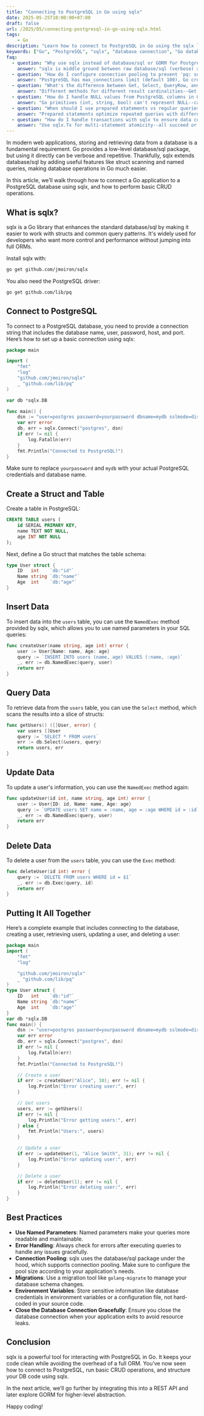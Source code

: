 ```yaml
---
title: "Connecting to PostgreSQL in Go using sqlx"
date: 2025-05-25T10:00:00+07:00
draft: false
url: /2025/05/connecting-postgresql-in-go-using-sqlx.html
tags:
    - Go
description: "Learn how to connect to PostgreSQL in Go using the sqlx library. This guide covers installation, basic queries, and best practices for working with PostgreSQL in Go applications."
keywords: ["Go", "PostgreSQL", "sqlx", "database connection", "Go database library"]
faq:
  - question: "Why use sqlx instead of database/sql or GORM for PostgreSQL in Go?"
    answer: "sqlx is middle ground between raw database/sql (verbose) and GORM (magic)--adds convenience without abstraction overhead. database/sql drawbacks: (1) Manual scanning: rows.Scan(&id, &name, &age)--tedious for many columns. (2) No struct mapping. (3) Repetitive error handling. sqlx advantages over database/sql: (1) Struct scanning: db.Select(&users, query)--auto-maps columns to struct fields via db tags. (2) Named parameters: NamedExec('INSERT INTO users (name) VALUES (:name)', user)--no positional $1 $2. (3) Get/Select helpers: db.Get(&user, 'SELECT * FROM users WHERE id=$1', id)--one-liner for single row. (4) Still uses database/sql underneath--same performance, connection pooling. GORM advantages: (1) Migrations built-in. (2) Associations (has-many, belongs-to). (3) Hooks (BeforeCreate, AfterUpdate). (4) Query builder. sqlx advantages over GORM: (1) No query generation overhead--write raw SQL, full control. (2) Predictable--see exact SQL executed. (3) Easier debugging--no magic. (4) Lighter--GORM adds dependencies, complexity. When to use: sqlx for APIs, microservices where performance and control matter; GORM for CRUD apps, admin panels where dev speed > performance. Migration path: start sqlx, add GORM if business logic gets complex. Don't: mix both in same codebase--pick one."
  - question: "How do I configure connection pooling to prevent 'pq: sorry, too many clients already' errors?"
    answer: "PostgreSQL has max_connections limit (default 100), Go creates pools per db.Open()--misconfigured pool exhausts connections. Error means: app opened ≥100 connections to Postgres, none released. Root causes: (1) Multiple db.Open() calls--each creates new pool. (2) SetMaxOpenConns too high. (3) Long-running transactions. (4) Connection leaks (forgot rows.Close()). Fix: (1) Single global *sqlx.DB: var DB *sqlx.DB; func init() { DB = sqlx.MustConnect(...) }--reuse across app. (2) Configure pool limits: db.SetMaxOpenConns(25)--limits concurrent connections (default unlimited!). (3) SetMaxIdleConns(5)--reuses idle connections, reduces open/close overhead. (4) SetConnMaxLifetime(5 * time.Minute)--recycles connections, prevents stale connections. Production config: db.SetMaxOpenConns(25); db.SetMaxIdleConns(5); db.SetConnMaxLifetime(5 * time.Minute); db.SetConnMaxIdleTime(10 * time.Minute). Formula: max_open = max_connections / num_app_instances--if 100 max connections, 4 instances -> 25 per instance. Debug: SELECT count(*) FROM pg_stat_activity WHERE datname='mydb'; shows active connections. Leaks: always defer rows.Close() after Query(), defer tx.Rollback() after Begin(). Cloud databases: AWS RDS, GCP CloudSQL have lower limits (20-100), tune accordingly. Consider: PgBouncer connection pooler if many instances--reduces direct Postgres connections."
  - question: "What's the difference between Get, Select, QueryRow, and Query in sqlx?"
    answer: "Different methods for different result cardinalities--Get for single row, Select for multiple, Query/QueryRow for advanced cases. Get (single row -> struct): var user User; db.Get(&user, 'SELECT * FROM users WHERE id=$1', 123)--expects exactly one row, errors if zero or multiple. Use when: fetching by primary key, enforcing uniqueness. Errors: sql.ErrNoRows if not found. Select (multiple rows -> slice): var users []User; db.Select(&users, 'SELECT * FROM users WHERE age > $1', 18)--scans all rows into slice. Use when: listing, filtering. Returns empty slice if no rows (not error). QueryRow (single row, manual scan): var name string; db.QueryRow('SELECT name FROM users WHERE id=$1', 1).Scan(&name)--standard library method, manual field mapping. Use when: selecting subset of columns, non-struct types. Query (multiple rows, manual iteration): rows, _ := db.Query('SELECT * FROM users'); defer rows.Close(); for rows.Next() { rows.Scan(&id, &name) }--full control, stream processing. Use when: large result sets (don't load all in memory), custom scanning logic. Performance: Get/Select use Query underneath but add convenience--negligible overhead. Don't: use Query for simple cases, repetitive Scan code. Best practice: Get for ID lookups, Select for lists, Query for streaming/large datasets. Error handling: always check sql.ErrNoRows for Get: if err == sql.ErrNoRows { return nil, ErrNotFound }--don't treat as fatal error."
  - question: "How do I handle NULL values from PostgreSQL columns in Go structs with sqlx?"
    answer: "Go primitives (int, string, bool) can't represent NULL--causes scan error. Use database/sql null types or pointers. Problem: user.age is NULL in database, scanning into int fails: 'Scan error on column age: converting NULL to int is unsupported'. Solutions: (1) sql.NullString, sql.NullInt64, sql.NullBool: type User struct { Name string `db:\"name\"`; Age sql.NullInt64 `db:\"age\"` }. Access: if user.Age.Valid { fmt.Println(user.Age.Int64) } else { fmt.Println(\"NULL\") }. (2) Pointers: type User struct { Age *int `db:\"age\"` }--nil if NULL, *age if present. Simpler but verbose to check. (3) Custom types: type NullableInt int; func (n *NullableInt) Scan(value interface{}) error { if value == nil { *n = 0; return nil }; *n = NullableInt(value.(int64)); return nil }--scan NULL as 0 or custom default. When to use: (1) sql.Null* for explicit NULL handling (API responses distinguish null vs empty). (2) Pointers for optional fields (user.MiddleName). (3) Default values for business logic (NULL age = 0). Don't: use empty string \"\" or 0 to represent NULL--ambiguous (is age 0 really zero or NULL?). JSON marshaling: sql.NullString marshals as null or \"value\", pointers as null or value--both work for APIs. Best practice: avoid NULL in schema if possible (use NOT NULL with defaults), makes Go code simpler. If nullable: pointers for simplicity, sql.Null* for explicitness."
  - question: "When should I use prepared statements vs regular queries in sqlx?"
    answer: "Prepared statements optimize repeated queries with different parameters--single parse, multiple executions. But sqlx/database/sql auto-prepares in many cases, manual prep rarely needed. How prepared statements work: (1) Database parses SQL once, caches execution plan. (2) Multiple executions with different params--skip parse step, faster. (3) Prevents SQL injection via parameterization. Manual preparation: stmt, _ := db.Preparex('SELECT * FROM users WHERE age > $1'); defer stmt.Close(); stmt.Select(&users, 18); stmt.Select(&users, 25)--explicit prep. Auto-preparation: db.Select(&users, 'SELECT * FROM users WHERE age > $1', 18)--sqlx/pq driver auto-prepares behind scenes for parameterized queries. When to manually prepare: (1) Execute same query >100 times in loop--manual prep saves parse overhead. (2) Long-running service with hot queries--prep on startup. (3) Batch operations with varying params. When NOT to prepare: (1) One-off queries--prep overhead > savings. (2) Dynamic WHERE clauses--can't reuse prepared statement if SQL changes. (3) Migrations, admin scripts--simplicity > performance. Performance gain: ~10-30% for simple queries, more for complex joins. Caveat: prepared statements hold server resources--close with stmt.Close() when done. PostgreSQL: max_prepared_transactions limit (default 0, unlimited prepared statements). Anti-pattern: prepare inside loop: for { stmt := db.Preparex(...); stmt.Query() }--leaks statements. Best practice: rely on auto-prep for normal CRUD, manually prep only hot paths identified via profiling. Modern drivers (lib/pq) smart about reusing plans."
  - question: "How do I handle transactions with sqlx to ensure data consistency?"
    answer: "Use sqlx.Tx for multi-statement atomicity--all succeed or all rollback. Critical for operations spanning multiple tables (transfer money, create user + profile). Basic pattern: tx, err := db.Beginx(); if err != nil { return err }; defer tx.Rollback(); _, err = tx.Exec('INSERT INTO accounts (balance) VALUES (100)'); if err != nil { return err }; _, err = tx.Exec('UPDATE users SET account_id=$1', id); if err != nil { return err }; return tx.Commit()--defer Rollback() safe if Commit() called (no-op). Why defer Rollback: if any step errors, tx.Rollback() executes, undoing changes. If Commit() succeeds, Rollback() is no-op. Nested transactions: PostgreSQL supports savepoints: tx.Exec('SAVEPOINT sp1'); tx.Exec('ROLLBACK TO sp1')--but complexity high, avoid. Common mistakes: (1) Forgot Rollback on error--leaves transaction open, locks rows, blocks other queries. (2) Long transactions--hold locks, block concurrent writes. (3) Query outside tx: db.Exec() instead of tx.Exec()--change not in transaction. Isolation levels: tx, _ := db.BeginTxx(ctx, &sql.TxOptions{Isolation: sql.LevelSerializable})--controls visibility of concurrent changes (ReadCommitted, RepeatableRead, Serializable). Default: ReadCommitted (enough for most apps). Best practices: (1) Keep transactions short--acquire lock, modify, commit quickly. (2) Read-only queries outside transactions--no locks needed. (3) Retry on serialization errors: if pqErr.Code == '40001' { retry }--concurrent update conflicts. (4) Use context with timeout: ctx, cancel := context.WithTimeout(...); tx, _ := db.BeginTxx(ctx, nil)--prevents eternal locks. Production: monitor transaction duration--long txns (>1s) indicate locking issues. Tools: SELECT * FROM pg_stat_activity WHERE state='idle in transaction'; shows hanging transactions."
---
```


In modern web applications, storing and retrieving data from a database is a fundamental requirement. Go provides a low-level database/sql package, but using it directly can be verbose and repetitive. Thankfully, sqlx extends database/sql by adding useful features like struct scanning and named queries, making database operations in Go much easier.

In this article, we’ll walk through how to connect a Go application to a PostgreSQL database using sqlx, and how to perform basic CRUD operations.

## What is sqlx?
sqlx is a Go library that enhances the standard database/sql by making it easier to work with structs and common query patterns. It's widely used for developers who want more control and performance without jumping into full ORMs.

Install sqlx with:
```bash
go get github.com/jmoiron/sqlx
```

You also need the PostgreSQL driver:
```bash
go get github.com/lib/pq
```

## Connect to PostgreSQL
To connect to a PostgreSQL database, you need to provide a connection string that includes the database name, user, password, host, and port. Here’s how to set up a basic connection using sqlx:

```go
package main

import (
    "fmt"
    "log"
    "github.com/jmoiron/sqlx"
    _ "github.com/lib/pq"
)

var db *sqlx.DB

func main() {
    dsn := "user=postgres password=yourpassword dbname=mydb sslmode=disable"
    var err error
    db, err = sqlx.Connect("postgres", dsn)
    if err != nil {
        log.Fatalln(err)
    }
    fmt.Println("Connected to PostgreSQL!")
}
```

Make sure to replace `yourpassword` and `mydb` with your actual PostgreSQL credentials and database name.

## Create a Struct and Table
Create a table in PostgreSQL:
```sql
CREATE TABLE users (
    id SERIAL PRIMARY KEY,
    name TEXT NOT NULL,
    age INT NOT NULL
);
```

Next, define a Go struct that matches the table schema:

```go
type User struct {
    ID   int    `db:"id"`
    Name string `db:"name"`
    Age  int    `db:"age"`
}
```

## Insert Data
To insert data into the `users` table, you can use the `NamedExec` method provided by sqlx, which allows you to use named parameters in your SQL queries:

```go
func createUser(name string, age int) error {
    user := User{Name: name, Age: age}
    query := `INSERT INTO users (name, age) VALUES (:name, :age)`
    _, err := db.NamedExec(query, user)
    return err
}
```

## Query Data
To retrieve data from the `users` table, you can use the `Select` method, which scans the results into a slice of structs:

```go
func getUsers() ([]User, error) {
    var users []User
    query := `SELECT * FROM users`
    err := db.Select(&users, query)
    return users, err
}
```

## Update Data
To update a user's information, you can use the `NamedExec` method again:

```go
func updateUser(id int, name string, age int) error {
    user := User{ID: id, Name: name, Age: age}
    query := `UPDATE users SET name = :name, age = :age WHERE id = :id`
    _, err := db.NamedExec(query, user)
    return err
}
```
## Delete Data
To delete a user from the `users` table, you can use the `Exec` method:

```go
func deleteUser(id int) error {
    query := `DELETE FROM users WHERE id = $1`
    _, err := db.Exec(query, id)
    return err
}
```
## Putting It All Together
Here’s a complete example that includes connecting to the database, creating a user, retrieving users, updating a user, and deleting a user:

```go
package main
import (
    "fmt"
    "log"

    "github.com/jmoiron/sqlx"
    _ "github.com/lib/pq"
)
type User struct {
    ID   int    `db:"id"`
    Name string `db:"name"`
    Age  int    `db:"age"`
}
var db *sqlx.DB
func main() {
    dsn := "user=postgres password=yourpassword dbname=mydb sslmode=disable"
    var err error
    db, err = sqlx.Connect("postgres", dsn)
    if err != nil {
        log.Fatalln(err)
    }
    fmt.Println("Connected to PostgreSQL!")

    // Create a user
    if err := createUser("Alice", 30); err != nil {
        log.Println("Error creating user:", err)
    }

    // Get users
    users, err := getUsers()
    if err != nil {
        log.Println("Error getting users:", err)
    } else {
        fmt.Println("Users:", users)
    }

    // Update a user
    if err := updateUser(1, "Alice Smith", 31); err != nil {
        log.Println("Error updating user:", err)
    }

    // Delete a user
    if err := deleteUser(1); err != nil {
        log.Println("Error deleting user:", err)
    }
}
```
## Best Practices
- **Use Named Parameters**: Named parameters make your queries more readable and maintainable.
- **Error Handling**: Always check for errors after executing queries to handle any issues gracefully.
- **Connection Pooling**: sqlx uses the database/sql package under the hood, which supports connection pooling. Make sure to configure the pool size according to your application's needs.
- **Migrations**: Use a migration tool like `golang-migrate` to manage your database schema changes.
- **Environment Variables**: Store sensitive information like database credentials in environment variables or a configuration file, not hard-coded in your source code.
- **Close the Database Connection Gracefully**: Ensure you close the database connection when your application exits to avoid resource leaks.

## Conclusion
sqlx is a powerful tool for interacting with PostgreSQL in Go. It keeps your code clean while avoiding the overhead of a full ORM. You’ve now seen how to connect to PostgreSQL, run basic CRUD operations, and structure your DB code using sqlx.

In the next article, we’ll go further by integrating this into a REST API and later explore GORM for higher-level abstraction.

Happy coding!
